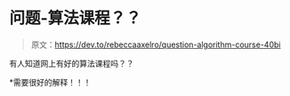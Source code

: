 # 问题-算法课程？？

> 原文：<https://dev.to/rebeccaaxelro/question-algorithm-course-40bi>

有人知道网上有好的算法课程吗？？

*需要很好的解释！！！